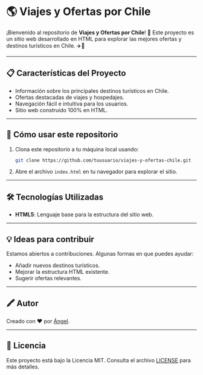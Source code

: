 # 🌎 Viajes y Ofertas por Chile

¡Bienvenido al repositorio de **Viajes y Ofertas por Chile**! 🌟 Este proyecto es un sitio web desarrollado en HTML para explorar las mejores ofertas y destinos turísticos en Chile. ✈️🌄

---

## 📋 Características del Proyecto

- Información sobre los principales destinos turísticos en Chile.
- Ofertas destacadas de viajes y hospedajes.
- Navegación fácil e intuitiva para los usuarios.
- Sitio web construido 100% en HTML.

---

## 🚀 Cómo usar este repositorio

1. Clona este repositorio a tu máquina local usando:
   ```bash
   git clone https://github.com/tuusuario/viajes-y-ofertas-chile.git
   ```
2. Abre el archivo `index.html` en tu navegador para explorar el sitio.

---

## 🛠️ Tecnologías Utilizadas

- **HTML5**: Lenguaje base para la estructura del sitio web.

---

## 💡 Ideas para contribuir

Estamos abiertos a contribuciones. Algunas formas en que puedes ayudar:
- Añadir nuevos destinos turísticos.
- Mejorar la estructura HTML existente.
- Sugerir ofertas relevantes.

---

## 🖍️ Autor

Creado con ❤️ por [Ángel](https://github.com/angeltroncoso).

---

## 📄 Licencia

Este proyecto está bajo la Licencia MIT. Consulta el archivo [LICENSE](LICENSE) para más detalles.
